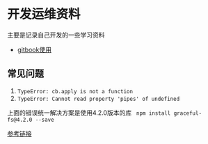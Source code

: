 # 开发运维资料

主要是记录自己开发的一些学习资料

* [gitbook使用](https://zhuanlan.zhihu.com/p/34946169)

## 常见问题

1. ``` TypeError: cb.apply is not a function ```
2. ``` TypeError: Cannot read property 'pipes' of undefined ```

上面的错误统一解决方案是使用4.2.0版本的库 ``` npm install graceful-fs@4.2.0 --save```

[参考链接](https://stackoverflow.com/questions/64211386/gitbook-cli-install-error-typeerror-cb-apply-is-not-a-function-inside-graceful/65840763#65840763)